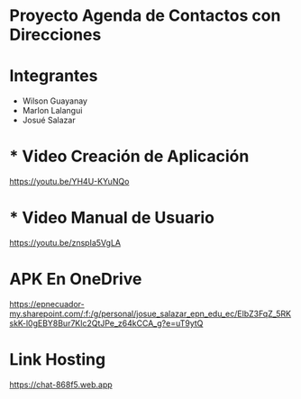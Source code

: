 # Proyecto Agenda de Contactos con Direcciones

# Integrantes

  * Wilson Guayanay
  * Marlon Lalangui
  * Josué Salazar
    
# * Video Creación de Aplicación
  
https://youtu.be/YH4U-KYuNQo

# * Video Manual de Usuario

https://youtu.be/znspIa5VgLA

# APK En OneDrive

https://epnecuador-my.sharepoint.com/:f:/g/personal/josue_salazar_epn_edu_ec/ElbZ3FqZ_5RKskK-l0gEBY8Bur7Klc2QtJPe_z64kCCA_g?e=uT9ytQ

# Link Hosting
  https://chat-868f5.web.app

